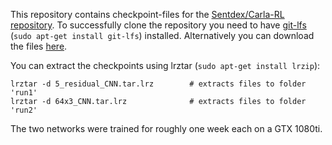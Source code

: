 This repository contains checkpoint-files for the [Sentdex/Carla-RL repository](https://github.com/Sentdex/Carla-RL).
To successfully clone the repository you need to have [git-lfs](https://git-lfs.github.com/) (`sudo apt-get install git-lfs`) installed.
Alternatively you can download the files [here](https://drive.google.com/drive/folders/1O5vxxT4V1EoduDrdGgwEXKe2-ag1uCiQ?usp=sharing).

You can extract the checkpoints using lrztar (`sudo apt-get install lrzip`):
```
lrztar -d 5_residual_CNN.tar.lrz        # extracts files to folder 'run1' 
lrztar -d 64x3_CNN.tar.lrz              # extracts files to folder 'run2'
```

The two networks were trained for roughly one week each on a GTX 1080ti.
